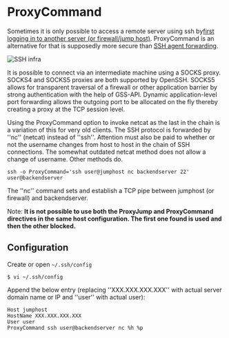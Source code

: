 # ProxyCommand

Sometimes it is only possible to access a remote server using ssh by[first logging in to another server (or firewall/jump host)](Jumping-hosts.md). ProxyCommand is an alternative for that is supposedly more secure than [SSH agent forwarding](ForwardAgent.md).

![SSH infra](https://github.com/tymyrddin/orchard/blob/main/mitigations/assets/images/infra.png)

It is possible to connect via an intermediate machine using a SOCKS proxy. SOCKS4 and SOCKS5 proxies are both supported by OpenSSH. SOCKS5 allows for transparent traversal of a firewall or other application barrier by strong authentication with the help of GSS-API. Dynamic application-level port forwarding allows the outgoing port to be allocated on the fly thereby creating a proxy at the TCP session level.

Using the ProxyCommand option to invoke netcat as the last in the chain is a variation of this for very old clients. The SSH protocol is forwarded by ''nc'' (netcat) instead of ''ssh''. Attention must also be paid to whether or not the username changes from host to host in the chain of SSH connections. The somewhat outdated netcat method does not allow a change of username. Other methods do. 

    ssh -o ProxyCommand='ssh user@jumphost nc backendserver 22' user@backendserver

The ''nc'' command sets and establish a TCP pipe between jumphost (or firewall) and backendserver.

Note: **It is not possible to use both the ProxyJump and ProxyCommand directives in the same host configuration. The first one found is used and then the other blocked.**  

## Configuration

Create or open `~/.ssh/config`

    $ vi ~/.ssh/config

Append the below entry (replacing ''XXX.XXX.XXX.XXX'' with actual server domain name or IP and ''user'' with actual user):

    Host jumphost
    HostName XXX.XXX.XXX.XXX
    User user
    ProxyCommand ssh user@backendserver nc %h %p
